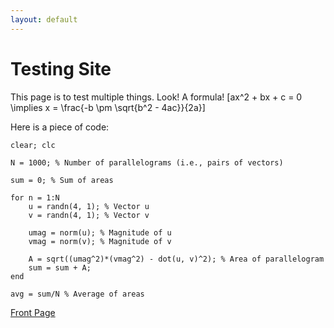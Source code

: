 ```yaml
---
layout: default
---
```


# Testing Site

This page is to test multiple things. Look! A formula! \[ax^2 + bx + c = 0 \implies x = \frac{-b \pm \sqrt{b^2 - 4ac}}{2a}\]

Here is a piece of code:

```
clear; clc

N = 1000; % Number of parallelograms (i.e., pairs of vectors)

sum = 0; % Sum of areas

for n = 1:N
    u = randn(4, 1); % Vector u
    v = randn(4, 1); % Vector v

    umag = norm(u); % Magnitude of u
    vmag = norm(v); % Magnitude of v

    A = sqrt((umag^2)*(vmag^2) - dot(u, v)^2); % Area of parallelogram
    sum = sum + A;
end

avg = sum/N % Average of areas
```

[Front Page](./)